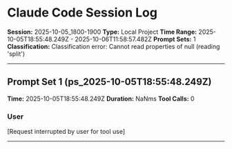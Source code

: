 # Claude Code Session Log

**Session:** 2025-10-05_1800-1900
**Type:** Local Project
**Time Range:** 2025-10-05T18:55:48.249Z - 2025-10-06T11:58:57.482Z
**Prompt Sets:** 1
**Classification:** Classification error: Cannot read properties of null (reading 'split')

---

<a name="ps_2025-10-05T18:55:48.249Z"></a>
## Prompt Set 1 (ps_2025-10-05T18:55:48.249Z)

**Time:** 2025-10-05T18:55:48.249Z
**Duration:** NaNms
**Tool Calls:** 0

### User

[Request interrupted by user for tool use]

---

